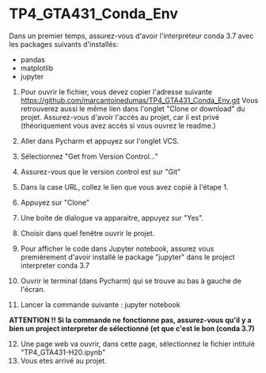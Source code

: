 # TP4_GTA431_Conda_Env

Dans un premier temps, assurez-vous d'avoir l'interpréteur conda 3.7 avec les packages suivants d'installés:
  - pandas
  - matplotlib
  - jupyter

1. Pour ouvrir le fichier, vous devez copier l'adresse suivante https://github.com/marcantoinedumas/TP4_GTA431_Conda_Env.git
Vous retrouverez aussi le même lien dans l'onglet "Clone or download" du projet.
Assurez-vous d'avoir l'accès au projet, car il est privé (théoriquement vous avez accès si vous ouvrez le readme.)

2. Aller dans Pycharm et appuyez sur l'onglet VCS.
3. Sélectionnez "Get from Version Control..."
4. Assurez-vous que le version control est sur "Git"
5. Dans la case URL, collez le lien que vous avez copié à l'étape 1.
6. Appuyez sur "Clone"
7. Une boite de dialogue va apparaitre, appuyez sur "Yes".
8. Choisir dans quel fenêtre ouvrir le projet.
9. Pour afficher le code dans Jupyter notebook, assurez vous premièrement d'avoir installé le package "jupyter" dans le project interpreter conda 3.7
10. Ouvrir le terminal (dans Pycharm) qui se trouve au bas à gauche de l'écran.
11. Lancer la commande suivante : jupyter notebook

**ATTENTION !! Si la commande ne fonctionne pas, assurez-vous qu'il y a bien un project interpreter de sélectionné (et que c'est le bon (conda 3.7)**

12. Une page web va ouvrir, dans cette page, sélectionnez le fichier intitulé "TP4_GTA431-H20.ipynb"
11. Vous etes arrivé au projet.
